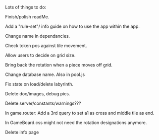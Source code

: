 Lots of things to do:

Finish/polish readMe.

Add a "rule-set"/ info guide on how to use the app within the app.

Change name in dependancies.

Check token pos against tile movement.

Allow users to decide on grid size.

Bring back the rotation when a piece moves off grid.

Change database name.  Also in pool.js

Fix state on load/delete labyrinth.

Delete doc/images, debug pics.

Delete server/constants/warnings???

In game.router:  Add a 3rd query to set a1 as cross and middle tile as end.

In GameBoard.css might not need the rotation designations anymore.

Delete info page
